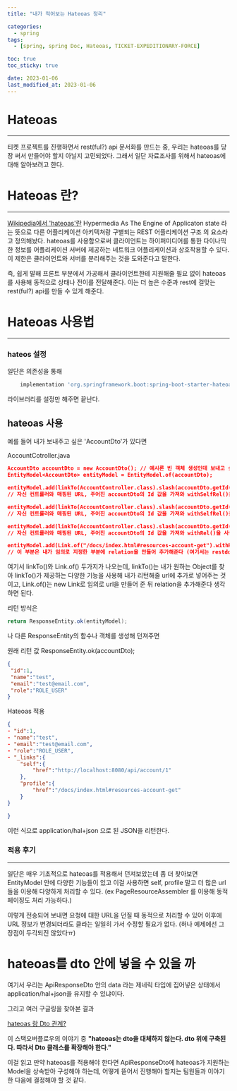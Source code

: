```yaml
---
title: "내가 적어보는 Hateoas 정리"

categories:
  - spring
tags:
  - [spring, spring Doc, Hateoas, TICKET-EXPEDITIONARY-FORCE]

toc: true
toc_sticky: true

date: 2023-01-06
last_modified_at: 2023-01-06
---
```


# Hateoas


---

티켓 프로젝트를 진행하면서 rest(ful?) api 문서화를 만드는 중, 우리는 hateoas를 당장 써서 만들어야 할지 아닐지 고민되었다. 그래서 일단 자료조사를 위해서 hateoas에 대해 알아보려고 한다.

# Hateoas 란?

---



  [Wikipedia에서 'hateoas'란](https://en.wikipedia.org/wiki/HATEOAS) Hypermedia As The Engine of Applicaton state 라는 뜻으로 다른 어플리케이션 아키텍쳐랑 구별되는 REST 어플리케이션 구조 의 요소라고 정의해놨다. hateoas를 사용함으로써 클라이언트는 하이퍼미디어를 통한 다이나믹한 정보를 어플리케이션 서버에 제공하는 네트워크 어플리케이션과 상호작용할 수 있다. 이 제한은 클라이언트와 서버를 분리해주는 것을 도와준다고 말한다.

즉, 쉽게 말해 프론트 부분에서 가공해서 클라이언트한테 지원해줄 필요 없이 hateoas를 사용해 동적으로 상태나 전이를 전달해준다. 이는 더 높은 수준과 rest에 걸맞는 rest(ful?) api를 만들 수 있게 해준다.

# Hateoas 사용법

---



### hateos 설정

일단은 의존성을 통해

```gradle
    implementation 'org.springframework.boot:spring-boot-starter-hateoas'
```

라이브러리를 설정만 해주면 끝난다.



## hateoas 사용

예를 들어 내가 보내주고 싶은 'AccountDto'가 있다면

AccountCotroller.java

```json
AccountDto accountDto = new AccountDto(); // 예시론 빈 객체 생성인데 보내고 싶은 Dto 부분이라고 생각하면 된다
EntityModel<AccountDto> entityModel = EntityModel.of(accountDto);

entityModel.add(linkTo(AccountController.class).slash(accountDto.getId()).withSelfRel() );
// 자신 컨트롤러와 매핑된 URL, 주어진 accountDto의 Id 값을 가져와 withSelfRel()을 사용해 해당 url이 자기 참조라는 것을 추가해 entityModel에 넣어준다.

entityModel.add(linkTo(AccountController.class).slash(accountDto.getId()).withSelfRel("my") );
// 자신 컨트롤러와 매핑된 URL, 주어진 accountDto의 Id 값을 가져와 withSelfRel()을 사용해 my라는 relation을 만들어준다.

entityModel.add(linkTo(AccountController.class).slash(accountDto.getId()).withSelfRel() );
// 자신 컨트롤러와 매핑된 URL, 주어진 accountDto의 Id 값을 가져와 withRel()을 사용해 self라는 relation을 만들어준다.

entityModel.add(Link.of("/docs/index.html#resources-account-get").withRel("profile"));
// 이 부분은 내가 임의로 지정한 부분에 relation을 만들어 추가해준다 (여기서는 restdocs에 지정한 부분으로 이동하게).


```

여기서 linkTo()와 Link.of() 두가지가 나오는데, linkTo()는 내가 원하는 Object를 찾아 linkTo()가 제공하는 다양한 기능을 사용해 내가 리턴해줄 url에 추가로 넣어주는 것이고, Link.of()는 new Link로 임의로 url을 만들어 준 뒤 relation을 추가해준다 생각하면 된다.

리턴 방식은

```java
return ResponseEntity.ok(entityModel);
```

나 다른 ResponseEntity의 함수나 객체를 생성해 던져주면



원래 리턴 값 ResponseEntity.ok(accountDto);

```json
{
 "id":1,
 "name":"test",
 "email":"test@email.com",
 "role":"ROLE_USER"
}
```



Hateoas 적용

```json
{
- "id":1,
- "name":"test",
- "email":"test@email.com",
- "role":"ROLE_USER",
- "_links":{
    "self":{
   	 	"href":"http://localhost:8080/api/account/1"
	},
	"profile":{
        "href":"/docs/index.html#resources-account-get"
    }
}

}


```

이런 식으로 application/hal+json 으로 된 JSON을 리턴한다.

### 적용 후기
---

일단은 매우 기초적으로 hateoas를 적용해서 던져보았는데 좀 더 찾아보면 EntityModel 안에 다양한 기능들이 있고 이걸 사용하면 self, profile 말고 더 많은 url들을 이용해 다양하게 처리할 수 있다. (ex PageResourceAssembler 를 이용해 동적 페이징도 처리 가능하다.)


이렇게 전송되어 보내면 요청에 대한 URL을 던질 때 동적으로 처리할 수 있어 이후에 URL 정보가 변경되더라도 클라는 일일히 가서 수정할 필요가 없다. (허나 예제에선 그 장점이 두각되진 않았다ㅠ)


# hateoas를 dto 안에 넣을 수 있을 까

여기서 우리는 ApiResponseDto 안의 data 라는 제네릭 타입에 집어넣은 상태에서 application/hal+json을 유지할 수 있냐이다.

그리고 여러 구글링을 찾아본 결과

[hateoas 랑 Dto 관계?](https://stackoverflow.com/questions/56557894/does-resource-in-spring-hateoas-replace-the-dtos)

이 스택오버플로우의 이야기 중 **"hateoas는 dto을 대체하지 않는다. dto 위에 구축된다. 따라서 Dto 클래스를 확장해야 한다."**

이걸 읽고 만약 hateoas를 적용해야 한다면 ApiResponseDto에 hateoas가 지원하는 Model을 상속받아 구성해야 하는데, 어떻게 뜯어서 진행해야 할지는 팀원들과 이야기 한 다음에 결정해야 할 것 같다.

